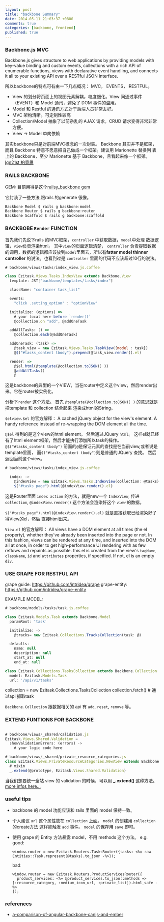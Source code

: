```yaml
---
layout: post
title: "backbone Summary"
date: 2014-05-11 21:03:37 +0800
comments: true
categories: [backbone, frontend]
published: true
---
```


### Backbone.js MVC

Backbone.js gives structure to web applications by providing models with key-value
binding and custom events, collections with a rich API of enumerable functions, views
with declarative event handling, and connects it all to your existing API over a RESTful JSON interface.

所以backbone的特点可有由一下几点概况： MVC， EVENTS， RESTFUL。

- View 的划分将页面上的视图元素解耦，粒度细化。View 间通过事件（EVENT）和 Model 通讯，避免了 DOM 事件的滥用。
- Model 和 Restful 的通讯方式对于后端人员非常友好。
- MVC 架构清晰。可定制性较高
- Collection/Model 抽象了以前杂乱的 AJAX 请求，CRUD 请求变得非常非常方便。
- View -> Model 单向依赖

<!-- more -->

其实backbone只是对前端MVC概念的一次封装。
Backbone 其实并不是框架，而且 Backbone 特意不愿意把自己做成一个框架。建议用 Marionette 替换列
表上的 Backbone，至少 Marionette 基于 Backbone，且看起来像一个框架。[lgn21st 的意思](http://ruby-china.org/topics/14415)


### RAILS BACKBONE

GEM:
目前用得是这个[railsy_backbone gem](https://github.com/westonplatter/railsy_backbone)

它封装了一些方法,跟rails 的generate 很像。

```js
Backbone Model $ rails g backbone:model
Backbone Router $ rails g backbone:router
Backbone Scaffold $ rails g backbone:scaffold
```

### BACKBOBE `Render` FUNCTION

首先我们先说下rails 的MVC框架，`controller` 中获取数据，`model`中处理
数据逻辑，`view`负责渲染html。 其中`view`的页面逻辑清楚， `controller`
负责提取数据的调用，数据的逻辑都应该放到`model`里面去，所以有**fatter model thinner controller**
的说法。也看到过是 `controller` 里面的代码不应该超过10行的说法。

```js
# backbone/views/tasks/index_view.js.coffee

class Ezitask.Views.Tasks.IndexView extends Backbone.View
  template: JST["backbone/templates/tasks/index"]

  className: "container task_list"

  events:
    "click .setting_option" : "optionView"

  initialize: (options) =>
    # your local here before `render()`
    @collection.on "add", @addOneTask

  addAllTasks: () =>
    @collection.each(@addOneTask)

  addOneTask: (task) =>
    @task_view = new Ezitask.Views.Tasks.TaskView({model : task})
    @$("#tasks_content tbody").prepend(@task_view.render().el)

  render: =>
    @$el.html(@template(@collection.toJSON() ))
    @addAllTasks()
    @
```

这是backbone的典型的一个VIEW，当在router中定义这个view，然后render出来。它在router被实例化，

分析下`render` 这个方法。
首先 `@template(@collection.toJSON() )` 的意思就是把template 和 collection 结合起来
渲染成html的String。

`$elview.$el`  的官方解释：
A cached jQuery object for the view's element. A handy reference instead of re-wrapping
the DOM element all the time.

`@$el` 得到的是这个view的html element。 然后通过JQuery `html`。
这样el就已经有了html element框架，然后才能执行添加所以task的操作。
`@$("#tasks_content tbody")`  前面的`@`是保证元素的查找是在当前view,或者说是template里面，
而`$("#tasks_content tbody")`则是普通的JQuery 查找。
然后返回当前这个view。

```js
# backbone/views/tasks/index_view.js.coffee

  index: ->
    @indexView = new Ezitask.Views.Tasks.IndexView(collection: @tasks)
    $("#tasks_page").html(@indexView.render().el)
```

这是Router里面 `index action` 的方法，就是new一个 `IndexView`, 传进 `collection`,
`@indexView.render()` 这个方法会渲染好这个 `view` 的数据。

`$("#tasks_page").html(@indexView.render().el)` 就是直接获取已经渲染好了得View的el，然后
直接html出来。

`View.el` 的官方解释：
All views have a DOM element at all times (the el property), whether they've already been inserted into the page or not. In this fashion, views can be rendered at any time, and inserted into the DOM all at once, in order to get high-performance UI rendering with as few reflows and repaints as possible. this.el is created from the view's `tagName`, `className`, `id` and `attributes` properties, if specified. If not, el is an empty `div`.

### USE GRAPE FOR RESTFUL API

grape guide: https://github.com/intridea/grape
grape-entity: https://github.com/intridea/grape-entity

EXAMPLE MODEL:

```js task.js
# backbone/models/tasks/task.js.coffee

class Ezitask.Models.Task extends Backbone.Model
  paramRoot: 'task'

  initialize: ->
    @tracks= new Ezitask.Collections.TracksCollection(task: @)

  defaults:
    name: null
    description: null
    start_at: null
    end_at: null

class Ezitask.Collections.TasksCollection extends Backbone.Collection
  model: Ezitask.Models.Task
  url: '/api/v1/tasks'
```

collection = new Ezitask.Collections.TasksCollection
collection.fetch() # 通过api 抓取task

`Backbone.Collection` 跟数据相关的 api 有 `add`, `reset`, `remove` 等。

### EXTEND FUNTIONS FOR BACKBONE

```js

# backbone/views/_shared/calidation.js
Ezitask.Views.Shared.Validation =
  showValidationErrors: (errors) ->
    # your logic code here

# backbone/views/_shared/private_resource_rategories.js
class Ezitask.Views.PrivateResourceCategories.NewView extends Backbone.View
  # mixin
  _.extend(@prototype, Ezitask.Views.Shared.Validation)
```

当我们想要统一全站 view 的 validation 的时候，可以用 **_.extend()** 这种方法。
[more infos here...](http://hi.baidu.com/rainchen/item/a5111d01d4c58fc32e4c6b97)


### useful tips

- backbone 的 model 功能应该和 rails 里面的 model 保持一致。
- 个人建议 `url` 这个属性放在 `collection` 上面。 `model` 的创建用 `collection` 的create方法
  这样能触发 `add` 事件。 `model` 的保存用 `save` 即可。
- 使用 grape 的 Entity 方法暴露 model，不用 methods 这个方法。 e.g.
  good:
  ```
  window.router = new Ezitask.Routers.TasksRouter({tasks: <%= raw Entities::Task.represent(@tasks).to_json -%>});
  ```

  bad:
  ```
  window.router = new Ezitask.Routers.ProductServicesRouter({
    product_services: <%= @product_services.to_json(:methods => [:resource_category, :medium_icon_url, :private_list]).html_safe -%>
  });
  ```

### referenecs
- [a-comparison-of-angular-backbone-canjs-and-ember](http://www.csdn.net/article/2013-04-25/2815032-a-comparison-of-angular-backbone-canjs-and-ember)
